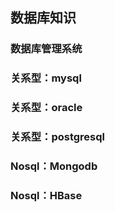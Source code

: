 ## 数据库知识

### 数据库管理系统

### 关系型：mysql

### 关系型：oracle

### 关系型：postgresql

### Nosql：Mongodb

### Nosql：HBase


